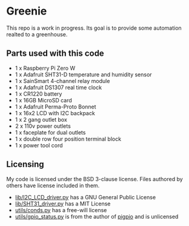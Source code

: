 # Greenie

This repo is a work in progress. Its goal is to provide some automation realted
to a greenhouse.

## Parts used with this code

- 1 x Raspberry Pi Zero W
- 1 x Adafruit SHT31-D temperature and humidity sensor
- 1 x SainSmart 4-channel relay module
- 1 x Adafruit DS1307 real time clock
- 1 x CR1220 battery
- 1 x 16GB MicroSD card
- 1 x Adafruit Perma-Proto Bonnet
- 1 x 16x2 LCD with I2C backpack
- 1 x 2 gang outlet box
- 2 x 110v power outlets
- 1 x faceplate for dual outlets
- 1 x double row four position terminal block
- 1 x power tool cord


## Licensing

My code is licensed under the BSD 3-clause license. Files authored by others have license included in them.

- [lib/I2C_LCD_driver.py](lib/I2C_LCD_driver.py) has a GNU General Public License
- [lib/SHT31_driver.py](lib/SHT31_driver.py) has a MIT License
- [utils/conds.py](utils/conds.py) has a free-will license
- [utils/gpio_status.py](utils/gpio_status.py) is from the author of [pigpio](http://abyz.me.uk/rpi/pigpio/) and is unlicensed

